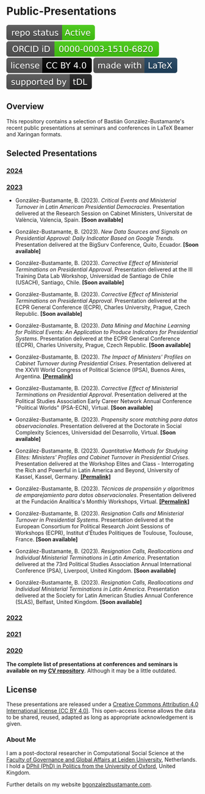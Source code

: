 # Public-Presentations

[![Project Status: Active – The project has reached a stable, usable state and is being actively developed.](https://raw.githubusercontent.com/training-datalab/badges/main/project_status/active.svg)](https://bgonzalezbustamante.github.io/Public-Presentations/docs/STATUS.html) [![ORCID](https://raw.githubusercontent.com/training-datalab/badges/main/orcid/orcid_bgb.svg)](http://orcid.org/0000-0003-1510-6820) [![License](https://raw.githubusercontent.com/training-datalab/badges/main/licenses/cc_by_4_0.svg)](../LICENSE.md) [![Latex](https://raw.githubusercontent.com/training-datalab/badges/main/software/latex.svg)](https://www.latex-project.org/) [![tDL](https://raw.githubusercontent.com/training-datalab/badges/main/tDL.svg)](https://training-datalab.com/)

## Overview

This repository contains a selection of Bastián González-Bustamante's recent public presentations at seminars and conferences in LaTeX Beamer and Xaringan formats.

## Selected Presentations

### [2024](2024.md)

### [2023](2023.md)

* González-Bustamante, B. (2023). *Critical Events and Ministerial Turnover in Latin American Presidential Democracies*. Presentation delivered at the Research Session on Cabinet Ministers, Universitat de València, Valencia, Spain. **[Soon available]**

* González-Bustamante, B. (2023). *New Data Sources and Signals on Presidential Approval: Daily Indicator Based on Google Trends*. Presentation delivered at the BigSurv Conference, Quito, Ecuador. **[Soon available]**

* González-Bustamante, B. (2023). *Corrective Effect of Ministerial Terminations on Presidential Approval*. Presentation delivered at the III Training Data Lab Workshop, Universidad de Santiago de Chile (USACH), Santiago, Chile. **[Soon available]**

* González-Bustamante, B. (2023). *Corrective Effect of Ministerial Terminations on Presidential Approval*. Presentation delivered at the ECPR General Conference (ECPR), Charles University, Prague, Czech Republic. **[Soon available]**

* González-Bustamante, B. (2023). *Data Mining and Machine Learning for Political Events: An Application to Produce Indicators for Presidential Systems*. Presentation delivered at the ECPR General Conference (ECPR), Charles University, Prague, Czech Republic. **[Soon available]**

* González-Bustamante, B. (2023). *The Impact of Ministers' Profiles on Cabinet Turnover during Presidential Crises*. Presentation delivered at the XXVII World Congress of Political Science (IPSA), Buenos Aires, Argentina. **[[Permalink]](https://github.com/bgonzalezbustamante/Public-Presentations/blob/main/2023/Beamer-IPSA-Ministers-2023.pdf)**

* González-Bustamante, B. (2023). *Corrective Effect of Ministerial Terminations on Presidential Approval*. Presentation delivered at the Political Studies Association Early Career Network Annual Conference "Political Worlds" (PSA-ECN), Virtual. **[Soon available]**

* González-Bustamante, B. (2023). *Propensity score matching para datos observacionales*. Presentation delivered at the Doctorate in Social Complexity Sciences, Universidad del Desarrollo, Virtual. **[Soon available]**

* González-Bustamante, B. (2023). *Quantitative Methods for Studying Elites: Ministers' Profiles and Cabinet Turnover in Presidential Crises*.  Presentation delivered at the Workshop Elites and Class - Interrogating the Rich and Powerful in Latin America and Beyond, University of Kassel, Kassel, Germany. **[[Permalink]](https://github.com/bgonzalezbustamante/Public-Presentations/blob/main/2023/Beamer-CELA-Ministers-2023.pdf)**

* González-Bustamante, B. (2023). *Técnicas de propensión y algoritmos de emparejamiento para datos observacionales*. Presentation delivered at the Fundación Analítica's Monthly Workshops, Virtual. **[[Permalink]](https://github.com/bgonzalezbustamante/Public-Presentations/blob/main/2023/Beamer-PSA-Workshop-2023.pdf)**

* González-Bustamante, B. (2023). *Resignation Calls and Ministerial Turnover in Presidential Systems*. Presentation delivered at the European Consortium for Political Research Joint Sessions of Workshops (ECPR), Institut d'Études Politiques de Toulouse, Toulouse, France. **[Soon available]**

* González-Bustamante, B. (2023). *Resignation Calls, Reallocations and Individual Ministerial Terminations in Latin America*. Presentation delivered at the 73rd Political Studies Association Annual International Conference (PSA), Liverpool, United Kingdom. **[Soon available]**

* González-Bustamante, B. (2023). *Resignation Calls, Reallocations and Individual Ministerial Terminations in Latin America*. Presentation delivered at the Society for Latin American Studies Annual Conference (SLAS), Belfast, United Kingdom. **[Soon available]**

### [2022](2022.md)

### [2021](2021.md)

### [2020](2020.md)

**The complete list of presentations at conferences and seminars is available on my [CV repository](https://bgonzalezbustamante.github.io/CV-XeLaTeX/)**. Although it may be a little outdated.

## License

These presentations are released under a [Creative Commons Attribution 4.0 International license (CC BY 4.0)](../LICENSE.md). This open-access license allows the data to be shared, reused, adapted as long as appropriate acknowledgement is given.

### About Me

I am a post-doctoral researcher in Computational Social Science at the [Faculty of Governance and Global Affairs at Leiden University](https://www.universiteitleiden.nl/en/governance-and-global-affairs), Netherlands. I hold a [DPhil (PhD) in Politics from the University of Oxford](https://www.politics.ox.ac.uk/), United Kingdom.

Further details on my website [bgonzalezbustamante.com](https://bgonzalezbustamante.com/).
